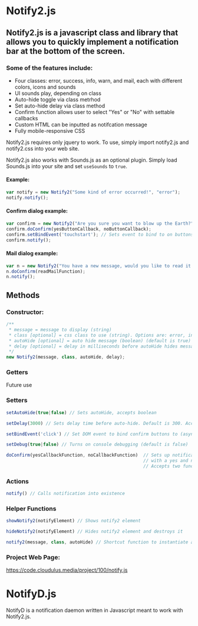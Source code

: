 # Notify2.js
## Notify2.js is a javascript class and library that allows you to quickly implement a notification bar at the bottom of the screen.

### Some of the features include:

- Four classes: error, success, info, warn, and mail, each with different colors, icons and sounds
- UI sounds play, depending on class
- Auto-hide toggle via class metrhod
- Set auto-hide delay via class method
- Confirm function allows user to select &quot;Yes&quot; or &quot;No&quot; with settable callbacks
- Custom HTML can be inputted as notifcation message
- Fully mobile-responsive CSS

Notify2.js requires only jquery to work. To use, simply import notify2.js and notify2.css into your web site.

Notify2.js also works with Sounds.js as an optional plugin. Simply load Sounds.js into your site and set `useSounds` to `true`.

#### Example:
```javascript
var notify = new Notify2("Some kind of error occurred!", "error");
notify.notify();
```

#### Confirm dialog example:
```javascript
var confirm = new Notify2("Are you sure you want to blow up the Earth?", "info");
confirm.doConfirm(yesButtonCallback, noButtonCallback);
confirm.setBindEvent('touchstart'); // Sets event to bind to on buttons (asynchronously)
confirm.notify();
```

#### Mail dialog example:
```javascript
var n = new Notify2("You have a new message, would you like to read it now?", "mail");
n.doConfirm(readMailFunction);
n.notify();
```

## Methods

### Constructor:
```javascript
/**
 * message = message to display (string)
 * class [optional] = css class to use (string). Options are: error, info, warn, success (default is error)
 * autoHide [optional] = auto hide message (boolean) (default is true)
 * delay [optional] = delay in milliseconds before autoHide hides message (int) (default is 3000)
 */
new Notify2(message, class, autoHide, delay);
```

### Getters

Future use

### Setters

```javascript
setAutoHide(true|false) // Sets autoHide, accepts boolean

setDelay(3000) // Sets delay time before auto-hide. Default is 300. Accepts integer

setBindEvent('click') // Set DOM event to bind confirm buttons to (asynchronously)

setDebug(true|false) // Turns on console debugging (default is false)

doConfirm(yesCallbackFunction, noCallbackFunction)  // Sets up notification to be a confirmation dialog
                                                    // with a yes and no button.
                                                    // Accepts two function references
```

### Actions

```javascript
notify() // Calls notification into existence
```

### Helper Functions

```javascript
showNotify2(notifyElement) // Shows notify2 element

hideNotify2(notifyElement) // Hides notify2 element and destroys it

notify2(message, class, autoHide) // Shortcut function to instantiate a basic notfication on one line
```

### Project Web Page:
https://code.cloudulus.media/project/100/notify.js

# NotifyD.js

NotifyD is a notification daemon written in Javascript meant to work with Notify2.js.